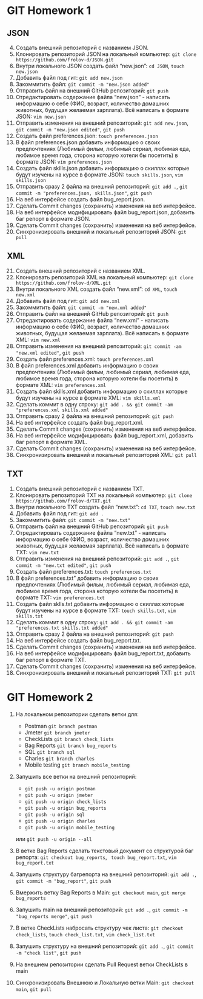 # GIT Homework 1

## JSON

 4. Создать внешний репозиторий c названием JSON.
 5. Клонировать репозиторий JSON на локальный компьютер: `git clone https://github.com/frolov-d/JSON.git`
 6. Внутри локального JSON создать файл “new.json”: `cd JSON`, `touch new.json`
 7. Добавить файл под гит: `git add new.json`
 8. Закоммитить файл: `git commit -m "new.json added"`
 9. Отправить файл на внешний GitHub репозиторий: `git push`
 10. Отредактировать содержание файла “new.json” - написать информацию о себе (ФИО, возраст, количество домашних животных, будущая желаемая зарплата). Всё написать в формате JSON: `vim new.json`
 11. Отправить изменения на внешний репозиторий: `git add new.json`, `git commit -m "new.json edited"`, `git push`
 12. Создать файл preferences.json: `touch preferences.json`
 13. В файл preferences.json добавить информацию о своих предпочтениях (Любимый фильм, любимый сериал, любимая еда, любимое время года, сторона которую хотели бы посетить) в формате JSON: `vim preferences.json`
 14. Создать файл skills.json добавить информацию о скиллах которые будут изучены на курсе в формате JSON: `touch skills.json`, `vim skills.json`
 15. Отправить сразу 2 файла на внешний репозиторий: `git add .`, `git commit -m "preferences.json, skills.json"`, `git push`
 16. На веб интерфейсе создать файл bug_report.json.
 17. Сделать Commit changes (сохранить) изменения на веб интерфейсе.
 18. На веб интерфейсе модифицировать файл bug_report.json, добавить баг репорт в формате JSON.
 19. Сделать Commit changes (сохранить) изменения на веб интерфейсе.
 20. Синхронизировать внешний и локальный репозиторий JSON: `git pull`


## XML

 21. Создать внешний репозиторий c названием XML.
 22. Клонировать репозиторий XML на локальный компьютер: `git clone https://github.com/frolov-d/XML.git`
 23. Внутри локального XML создать файл “new.xml”: `cd XML`, `touch new.xml`
 24. Добавить файл под гит: `git add new.xml`
 25. Закоммитить файл: `git commit -m "new.xml added"`
 26. Отправить файл на внешний GitHub репозиторий: `git push`
 27. Отредактировать содержание файла “new.xml” - написать информацию о себе (ФИО, возраст, количество домашних животных, будущая желаемая зарплата). Всё написать в формате XML: `vim new.xml`
 28. Отправить изменения на внешний репозиторий: `git commit -am "new.xml edited"`, `git push`
 29. Создать файл preferences.xml: `touch preferences.xml`
 30. В файл preferences.xml добавить информацию о своих предпочтениях (Любимый фильм, любимый сериал, любимая еда, любимое время года, сторона которую хотели бы посетить) в формате XML: `vim preferences.xml`
 31. Создать файл skills.xml добавить информацию о скиллах которые будут изучены на курсе в формате XML: `vim skills.xml`
 32. Сделать коммит в одну строку: `git add . && git commit -am "preferences.xml skills.xml added"`
 33. Отправить сразу 2 файла на внешний репозиторий: `git push`
 34. На веб интерфейсе создать файл bug_report.xml.
 35. Сделать Commit changes (сохранить) изменения на веб интерфейсе.
 36. На веб интерфейсе модифицировать файл bug_report.xml, добавить баг репорт в формате XML.
 37. Сделать Commit changes (сохранить) изменения на веб интерфейсе.
 38. Синхронизировать внешний и локальный репозиторий XML: `git pull`

## TXT

 1. Создать внешний репозиторий c названием TXT.
 2. Клонировать репозиторий TXT на локальный компьютер: `git clone https://github.com/frolov-d/TXT.git`
 3. Внутри локального TXT создать файл “new.txt”: `cd TXT`, `touch new.txt`
 4. Добавить файл под гит: `git add .`
 5. Закоммитить файл: `git commit -m "new.txt"`
 6. Отправить файл на внешний GitHub репозиторий: `git push`
 7. Отредактировать содержание файла “new.txt” - написать информацию о себе (ФИО, возраст, количество домашних животных, будущая желаемая зарплата). Всё написать в формате TXT: `vim new.txt`
 8. Отправить изменения на внешний репозиторий: `git add .`, `git commit -m "new.txt edited"`, `git push`
 9. Создать файл preferences.txt: `touch preferences.txt`
 10. В файл preferences.txt” добавить информацию о своих предпочтениях (Любимый фильм, любимый сериал, любимая еда, любимое время года, сторона которую хотели бы посетить) в формате TXT: `vim preferences.txt`
 11. Создать файл sklls.txt добавить информацию о скиллах которые будут изучены на курсе в формате TXT: `touch skills.txt`, `vim skills.txt`
 12. Сделать коммит в одну строку: `git add . && git commit -am "preferences.txt skills.txt added"`
 13. Отправить сразу 2 файла на внешний репозиторий: `git push`
 14. На веб интерфейсе создать файл bug_report.txt.
 15. Сделать Commit changes (сохранить) изменения на веб интерфейсе.
 16. На веб интерфейсе модифицировать файл bug_report.txt, добавить баг репорт в формате TXT.
 17. Сделать Commit changes (сохранить) изменения на веб интерфейсе.
 18. Синхронизировать внешний и локальный репозиторий TXT: `git pull`
 
 # GIT Homework 2

1. На локальном репозитории сделать ветки для:
    - Postman `git branch postman`
    - Jmeter `git branch jmeter`
    - CheckLists `git branch check_lists`
    - Bag Reports `git branch bug_reports`
    - SQL `git branch sql`
    - Charles `git branch charles`
    - Mobile testing `git branch mobile_testing`

2. Запушить все ветки на внешний репозиторий:
    - `git push -u origin postman`
    - `git push -u origin jmeter`
    - `git push -u origin check_lists`
    - `git push -u origin bug_reports`
    - `git push -u origin sql`
    - `git push -u origin charles`
    - `git push -u origin mobile_testing`
	
	или `git push -u origin --all`

3. В ветке Bag Reports сделать текстовый документ со структурой баг репорта: `git checkout bug_reports`, ` touch bug_report.txt`, `vim bug_report.txt`
4. Запушить структуру багрепорта на внешний репозиторий: `git add .`, `git commit -m "bug_report"`, `git push`
5. Вмержить ветку Bag Reports в Main: `git checkout main`, `git merge bug_reports`
6. Запушить main на внешний репозиторий: `git add .`, `git commit -m "bug_reports merge"`, `git push`
7. В ветке CheckLists набросать структуру чек листа: `git checkout check_lists`, `touch check_list.txt`, `vim check_list.txt`
8. Запушить структуру на внешний репозиторий: `git add .`, `git commit -m "check list"`, `git push`
9. На внешнем репозитории сделать Pull Request ветки CheckLists в main
10. Синхронизировать Внешнюю и Локальную ветки Main: `git checkout main`, `git pull`